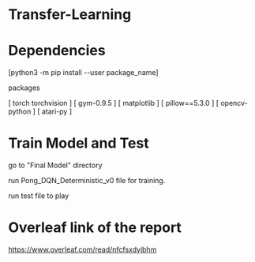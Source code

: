 # Transfer-Learning

# Dependencies
[python3 -m pip install --user package_name]

packages

[ torch torchvision ]
[ gym-0.9.5 ]
[ matplotlib ]
[ pillow==5.3.0 ]
[ opencv-python ]
[ atari-py ]


# Train Model and Test

go to "Final Model" directory

run Pong_DQN_Deterministic_v0 file for training.

run test file to play

# Overleaf link of the report

https://www.overleaf.com/read/nfcfsxdyjbhm

